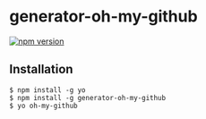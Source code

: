 # generator-oh-my-github 

[![npm version](https://badge.fury.io/js/generator-oh-my-github.svg)](https://badge.fury.io/js/generator-oh-my-github)

## Installation

```
$ npm install -g yo
$ npm install -g generator-oh-my-github
$ yo oh-my-github
```


